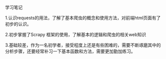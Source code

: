 学习笔记

1.认识requests的用法，了解了基本爬虫的概念和使用方法，对前端html页面有了初步的认识。

2.初步掌握了Scrapy 框架的使用，了解基本的逻辑和爬虫的相关web知识

3.基础较差，作为一名初学者，接受程度上还是有些困难的，需要不断琢磨其中的分析步骤，还要经常补习一下基本函数和方法，需要更加勤加练习。